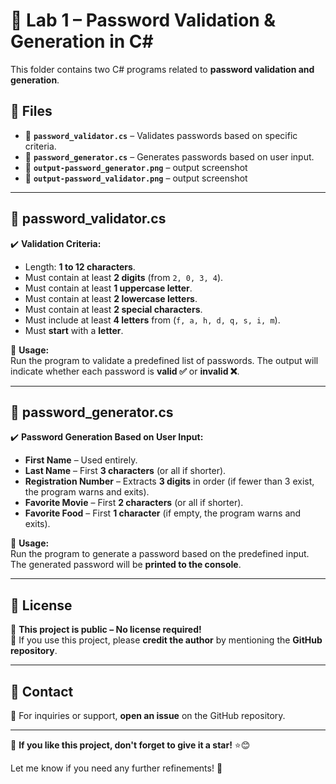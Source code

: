 # 📂 Lab 1 – Password Validation & Generation in C#  

This folder contains two C# programs related to **password validation and generation**.  

## 📁 Files  

- 📝 **`password_validator.cs`** – Validates passwords based on specific criteria.  
- 📝 **`password_generator.cs`** – Generates passwords based on user input.
- 📝 **`output-password_generator.png`** – output screenshot
- 📝 **`output-password_validator.png`** – output screenshot

---

## 📝 password_validator.cs  

✔️ **Validation Criteria:**  
- Length: **1 to 12 characters**.  
- Must contain at least **2 digits** (from `2, 0, 3, 4`).  
- Must contain at least **1 uppercase letter**.  
- Must contain at least **2 lowercase letters**.  
- Must contain at least **2 special characters**.  
- Must include at least **4 letters** from (`f, a, h, d, q, s, i, m`).  
- Must **start** with a **letter**.  

📌 **Usage:**  
Run the program to validate a predefined list of passwords. The output will indicate whether each password is **valid ✅** or **invalid ❌**.  

---

## 📝 password_generator.cs  

✔️ **Password Generation Based on User Input:**  
- **First Name** – Used entirely.  
- **Last Name** – First **3 characters** (or all if shorter).  
- **Registration Number** – Extracts **3 digits** in order (if fewer than 3 exist, the program warns and exits).  
- **Favorite Movie** – First **2 characters** (or all if shorter).  
- **Favorite Food** – First **1 character** (if empty, the program warns and exits).  

📌 **Usage:**  
Run the program to generate a password based on the predefined input. The generated password will be **printed to the console**.  

---

## 📄 License  

🚀 **This project is public – No license required!**  
🔗 If you use this project, please **credit the author** by mentioning the **GitHub repository**.  

---

## 📧 Contact  

📮 For inquiries or support, **open an issue** on the GitHub repository.  

---

🌟 **If you like this project, don't forget to give it a star!** ⭐😊  

Let me know if you need any further refinements! 🚀
